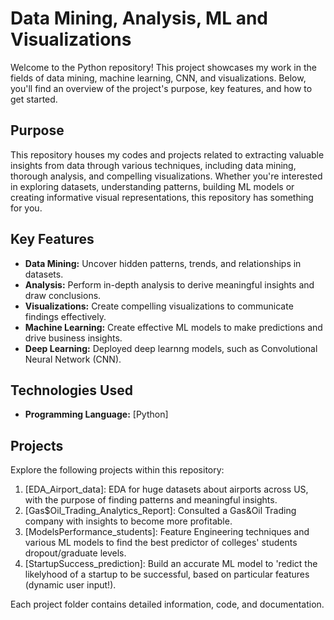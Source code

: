 # Data Mining, Analysis, ML and Visualizations

Welcome to the Python repository! This project showcases my work in the fields of data mining, machine learning, CNN, and visualizations. Below, you'll find an overview of the project's purpose, key features, and how to get started.

## Purpose

This repository houses my codes and projects related to extracting valuable insights from data through various techniques, including data mining, thorough analysis, and compelling visualizations. Whether you're interested in exploring datasets, understanding patterns, building ML models or creating informative visual representations, this repository has something for you.

## Key Features

- **Data Mining:** Uncover hidden patterns, trends, and relationships in datasets.
- **Analysis:** Perform in-depth analysis to derive meaningful insights and draw conclusions.
- **Visualizations:** Create compelling visualizations to communicate findings effectively.
- **Machine Learning:** Create effective ML models to make predictions and drive business insights.
- **Deep Learning:** Deployed deep learnng models, such as Convolutional Neural Network (CNN).

## Technologies Used

- **Programming Language:** [Python]

## Projects

Explore the following projects within this repository:

1. [EDA_Airport_data]: EDA for huge datasets about airports across US, with the purpose of finding patterns and meaningful insights.
2. [Gas$Oil_Trading_Analytics_Report]: Consulted a Gas&Oil Trading company with insights to become more profitable.
3. [ModelsPerformance_students]: Feature Engineering techniques and various ML models to find the best predictor of colleges' students dropout/graduate levels. 
4. [StartupSuccess_prediction]: Build an accurate ML model to 'redict the likelyhood of a startup to be successful, based on particular features (dynamic user input!).

Each project folder contains detailed information, code, and documentation.
